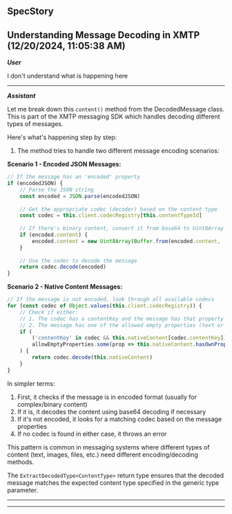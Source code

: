 ## SpecStory

## Understanding Message Decoding in XMTP (12/20/2024, 11:05:38 AM)

_**User**_

I don't understand what is happening here

---

_**Assistant**_

Let me break down this `content()` method from the DecodedMessage class. This is part of the XMTP messaging SDK which handles decoding different types of messages.

Here's what's happening step by step:

1. The method tries to handle two different message encoding scenarios:

**Scenario 1 - Encoded JSON Messages:**
```typescript
// If the message has an 'encoded' property
if (encodedJSON) {
    // Parse the JSON string
    const encoded = JSON.parse(encodedJSON)
    
    // Get the appropriate codec (decoder) based on the content type
    const codec = this.client.codecRegistry[this.contentTypeId]
    
    // If there's binary content, convert it from base64 to Uint8Array
    if (encoded.content) {
        encoded.content = new Uint8Array(Buffer.from(encoded.content, 'base64'))
    }
    
    // Use the codec to decode the message
    return codec.decode(encoded)
}
```

**Scenario 2 - Native Content Messages:**
```typescript
// If the message is not encoded, look through all available codecs
for (const codec of Object.values(this.client.codecRegistry)) {
    // Check if either:
    // 1. The codec has a contentKey and the message has that property
    // 2. The message has one of the allowed empty properties (text or readReceipt)
    if (
        ('contentKey' in codec && this.nativeContent[codec.contentKey]) ||
        allowEmptyProperties.some(prop => this.nativeContent.hasOwnProperty(prop))
    ) {
        return codec.decode(this.nativeContent)
    }
}
```

In simpler terms:
1. First, it checks if the message is in encoded format (usually for complex/binary content)
2. If it is, it decodes the content using base64 decoding if necessary
3. If it's not encoded, it looks for a matching codec based on the message properties
4. If no codec is found in either case, it throws an error

This pattern is common in messaging systems where different types of content (text, images, files, etc.) need different encoding/decoding methods.

The `ExtractDecodedType<ContentType>` return type ensures that the decoded message matches the expected content type specified in the generic type parameter.

---



---

